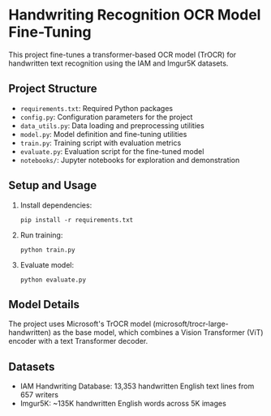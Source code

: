 # Handwriting Recognition OCR Model Fine-Tuning

This project fine-tunes a transformer-based OCR model (TrOCR) for handwritten text recognition using the IAM and Imgur5K datasets.

## Project Structure

- `requirements.txt`: Required Python packages
- `config.py`: Configuration parameters for the project
- `data_utils.py`: Data loading and preprocessing utilities
- `model.py`: Model definition and fine-tuning utilities
- `train.py`: Training script with evaluation metrics
- `evaluate.py`: Evaluation script for the fine-tuned model
- `notebooks/`: Jupyter notebooks for exploration and demonstration

## Setup and Usage

1. Install dependencies:
   ```
   pip install -r requirements.txt
   ```

2. Run training:
   ```
   python train.py
   ```

3. Evaluate model:
   ```
   python evaluate.py
   ```

## Model Details

The project uses Microsoft's TrOCR model (microsoft/trocr-large-handwritten) as the base model, which combines a Vision Transformer (ViT) encoder with a text Transformer decoder.

## Datasets

- IAM Handwriting Database: 13,353 handwritten English text lines from 657 writers
- Imgur5K: ~135K handwritten English words across 5K images 
